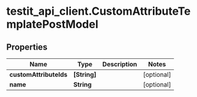 # testit_api_client.CustomAttributeTemplatePostModel

## Properties

Name | Type | Description | Notes
------------ | ------------- | ------------- | -------------
**customAttributeIds** | **[String]** |  | [optional] 
**name** | **String** |  | [optional] 


